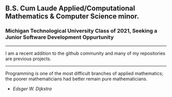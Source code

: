 ## B.S. Cum Laude Applied/Computational Mathematics & Computer Science minor.

### Michigan Technological University Class of 2021, Seeking a Junior Software Development Oppurtunity

----

I am a recent addition to the github community and many of my repositories are previous projects.

----


Programming is one of the most difficult branches of applied mathematics; the poorer mathematicians had better remain pure mathematicians.
* *Edsger W. Dijkstra*
